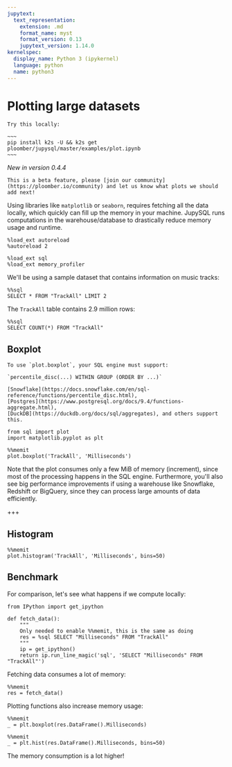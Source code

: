 ```yaml
---
jupytext:
  text_representation:
    extension: .md
    format_name: myst
    format_version: 0.13
    jupytext_version: 1.14.0
kernelspec:
  display_name: Python 3 (ipykernel)
  language: python
  name: python3
---
```


# Plotting large datasets


```{tip}
Try this locally:

~~~
pip install k2s -U && k2s get ploomber/jupysql/master/examples/plot.ipynb
~~~

```


*New in version 0.4.4*

```{note}
This is a beta feature, please [join our community](https://ploomber.io/community) and let us know what plots we should add next!
```

Using libraries like `matplotlib` or `seaborn`, requires fetching all the data locally, which quickly can fill up the memory in your machine. JupySQL runs computations in the warehouse/database to drastically reduce memory usage and runtime.

```{code-cell} ipython3
%load_ext autoreload
%autoreload 2

%load_ext sql
%load_ext memory_profiler
```

We'll be using a sample dataset that contains information on music tracks:

```{code-cell} ipython3
%%sql
SELECT * FROM "TrackAll" LIMIT 2
```

The `TrackAll` table contains 2.9 million rows:

```{code-cell} ipython3
%%sql
SELECT COUNT(*) FROM "TrackAll"
```

## Boxplot

```{note}
To use `plot.boxplot`, your SQL engine must support:

`percentile_disc(...) WITHIN GROUP (ORDER BY ...)`

[Snowflake](https://docs.snowflake.com/en/sql-reference/functions/percentile_disc.html),
[Postgres](https://www.postgresql.org/docs/9.4/functions-aggregate.html),
[DuckDB](https://duckdb.org/docs/sql/aggregates), and others support this.
```

```{code-cell} ipython3
from sql import plot
import matplotlib.pyplot as plt
```

```{code-cell} ipython3
%%memit
plot.boxplot('TrackAll', 'Milliseconds')
```

Note that the plot consumes only a few MiB of memory (increment), since most of the processing happens in the SQL engine. Furthermore, you'll also see big performance improvements if using a warehouse like Snowflake, Redshift or BigQuery, since they can process large amounts of data efficiently.

+++

## Histogram

```{code-cell} ipython3
%%memit
plot.histogram('TrackAll', 'Milliseconds', bins=50)
```

## Benchmark

For comparison, let's see what happens if we compute locally:

```{code-cell} ipython3
from IPython import get_ipython

def fetch_data():
    """
    Only needed to enable %%memit, this is the same as doing
    res = %sql SELECT "Milliseconds" FROM "TrackAll"
    """
    ip = get_ipython()
    return ip.run_line_magic('sql', 'SELECT "Milliseconds" FROM "TrackAll"')
```

Fetching data consumes a lot of memory:

```{code-cell} ipython3
%%memit
res = fetch_data()
```

Plotting functions also increase memory usage:

```{code-cell} ipython3
%%memit
_ = plt.boxplot(res.DataFrame().Milliseconds)
```

```{code-cell} ipython3
%%memit
_ = plt.hist(res.DataFrame().Milliseconds, bins=50)
```

The memory consumption is a lot higher!
